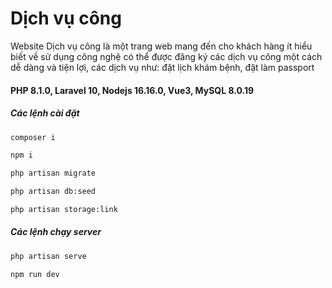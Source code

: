 # Dịch vụ công

Website Dịch vụ công là một trang web mang đến cho khách hàng ít hiểu biết về sử dụng công nghệ có thể được đăng ký các dịch vụ công một cách dễ dàng và tiện lợi, các dịch vụ như: đặt lịch khám bệnh, đặt làm passport
#### PHP 8.1.0, Laravel 10, Nodejs 16.16.0, Vue3, MySQL 8.0.19

##### Các lệnh cài đặt 
 ```bash
composer i
```
 ```bash
npm i
```
 ```bash
php artisan migrate
```
 ```bash
php artisan db:seed
```
 ```bash
php artisan storage:link
```

##### Các lệnh chạy server
 ```bash
php artisan serve
``` 
```bash
npm run dev
```

